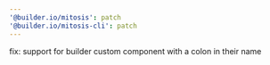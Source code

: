 ```yaml
---
'@builder.io/mitosis': patch
'@builder.io/mitosis-cli': patch
---
```


fix: support for builder custom component with a colon in their name
